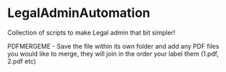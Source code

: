 # LegalAdminAutomation
Collection of scripts to make Legal admin that bit simpler!

PDFMERGEME - Save the file within its own folder and add any PDF files you would like to merge, they will join in the order your label them (1.pdf, 2.pdf etc)
